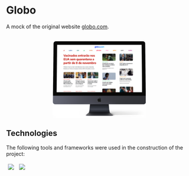 # Globo

A mock of the original website <a href="globo.com">globo.com</a>.

<br>

<div align=center style="display:flex; justify-content: center; gap:5%">
    <img style="width: 50%;" src="/img/globo mockup.png" />
</div>

## Technologies
The following tools and frameworks were used in the construction of the project:<br>
<p>
  <img style='margin: 5px;' src='https://img.shields.io/badge/HTML5-E34F26?style=for-the-badge&logo=html5&logoColor=white'>
  <img style='margin: 5px;' src='https://img.shields.io/badge/CSS3-1572B6?style=for-the-badge&logo=css3&logoColor=white'>
</p>

